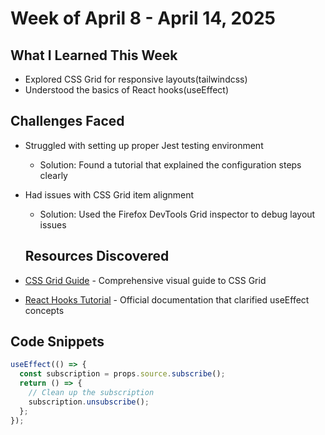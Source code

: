 # Week of April 8 - April 14, 2025

## What I Learned This Week

- Explored CSS Grid for responsive layouts(tailwindcss)
- Understood the basics of React hooks(useEffect)

## Challenges Faced

- Struggled with setting up proper Jest testing environment
  - Solution: Found a tutorial that explained the configuration steps clearly
- Had issues with CSS Grid item alignment
  - Solution: Used the Firefox DevTools Grid inspector to debug layout issues

  ## Resources Discovered

- [CSS Grid Guide](https://css-tricks.com/snippets/css/complete-guide-grid/) - Comprehensive visual guide to CSS Grid
- [React Hooks Tutorial](https://legacy.reactjs.org/docs/hooks-reference.html#useEffect) - Official documentation that clarified useEffect concepts


## Code Snippets
```javascript
useEffect(() => {
  const subscription = props.source.subscribe();
  return () => {
    // Clean up the subscription
    subscription.unsubscribe();
  };
});
```